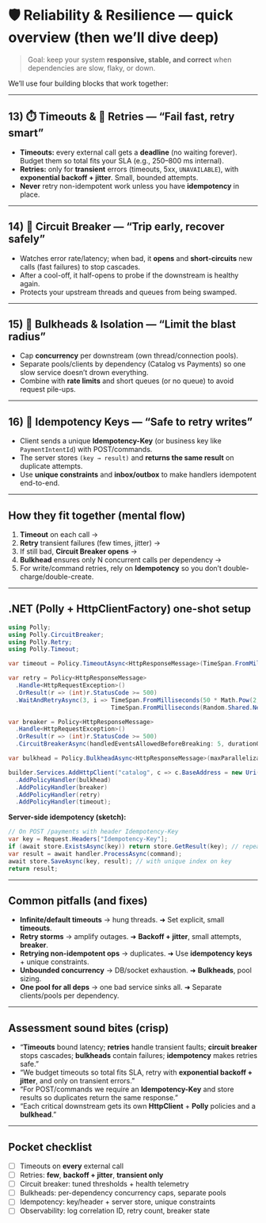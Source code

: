 # 🛡️ Reliability & Resilience — quick overview (then we’ll dive deep)

> Goal: keep your system **responsive, stable, and correct** when dependencies are slow, flaky, or down.

We’ll use four building blocks that work together:

---

## 13) ⏱️ Timeouts & 🔁 Retries — “Fail fast, retry smart”

- **Timeouts:** every external call gets a **deadline** (no waiting forever). Budget them so total fits your SLA (e.g., 250–800 ms internal).
- **Retries:** only for **transient** errors (timeouts, 5xx, `UNAVAILABLE`), with **exponential backoff + jitter**. Small, bounded attempts.
- **Never** retry non-idempotent work unless you have **idempotency** in place.

---

## 14) 🧯 Circuit Breaker — “Trip early, recover safely”

- Watches error rate/latency; when bad, it **opens** and **short-circuits** new calls (fast failures) to stop cascades.
- After a cool-off, it half-opens to probe if the downstream is healthy again.
- Protects your upstream threads and queues from being swamped.

---

## 15) 🧱 Bulkheads & Isolation — “Limit the blast radius”

- Cap **concurrency** per downstream (own thread/connection pools).
- Separate pools/clients by dependency (Catalog vs Payments) so one slow service doesn’t drown everything.
- Combine with **rate limits** and short queues (or no queue) to avoid request pile-ups.

---

## 16) 🔑 Idempotency Keys — “Safe to retry writes”

- Client sends a unique **Idempotency-Key** (or business key like `PaymentIntentId`) with POST/commands.
- The server stores `(key → result)` and **returns the same result** on duplicate attempts.
- Use **unique constraints** and **inbox/outbox** to make handlers idempotent end-to-end.

---

## How they fit together (mental flow)

1. **Timeout** on each call →
2. **Retry** transient failures (few times, jitter) →
3. If still bad, **Circuit Breaker opens** →
4. **Bulkhead** ensures only N concurrent calls per dependency →
5. For write/command retries, rely on **Idempotency** so you don’t double-charge/double-create.

---

## .NET (Polly + HttpClientFactory) one-shot setup

```csharp
using Polly;
using Polly.CircuitBreaker;
using Polly.Retry;
using Polly.Timeout;

var timeout = Policy.TimeoutAsync<HttpResponseMessage>(TimeSpan.FromMilliseconds(300));

var retry = Policy<HttpResponseMessage>
  .Handle<HttpRequestException>()
  .OrResult(r => (int)r.StatusCode >= 500)
  .WaitAndRetryAsync(3, i => TimeSpan.FromMilliseconds(50 * Math.Pow(2, i)) +
                             TimeSpan.FromMilliseconds(Random.Shared.Next(0, 30))); // jitter

var breaker = Policy<HttpResponseMessage>
  .Handle<HttpRequestException>()
  .OrResult(r => (int)r.StatusCode >= 500)
  .CircuitBreakerAsync(handledEventsAllowedBeforeBreaking: 5, durationOfBreak: TimeSpan.FromSeconds(30));

var bulkhead = Policy.BulkheadAsync<HttpResponseMessage>(maxParallelization: 50, maxQueuingActions: 0);

builder.Services.AddHttpClient("catalog", c => c.BaseAddress = new Uri(cfg.CatalogUrl))
  .AddPolicyHandler(bulkhead)
  .AddPolicyHandler(breaker)
  .AddPolicyHandler(retry)
  .AddPolicyHandler(timeout);
```

**Server-side idempotency (sketch):**

```csharp
// On POST /payments with header Idempotency-Key
var key = Request.Headers["Idempotency-Key"];
if (await store.ExistsAsync(key)) return store.GetResult(key); // repeatable response
var result = await handler.ProcessAsync(command);
await store.SaveAsync(key, result); // with unique index on key
return result;
```

---

## Common pitfalls (and fixes)

- **Infinite/default timeouts** → hung threads. ➜ Set explicit, small **timeouts**.
- **Retry storms** → amplify outages. ➜ **Backoff + jitter**, small attempts, **breaker**.
- **Retrying non-idempotent ops** → duplicates. ➜ Use **idempotency keys** + unique constraints.
- **Unbounded concurrency** → DB/socket exhaustion. ➜ **Bulkheads**, pool sizing.
- **One pool for all deps** → one bad service sinks all. ➜ Separate clients/pools per dependency.

---

## Assessment sound bites (crisp)

- “**Timeouts** bound latency; **retries** handle transient faults; **circuit breaker** stops cascades; **bulkheads** contain failures; **idempotency** makes retries safe.”
- “We budget timeouts so total fits SLA, retry with **exponential backoff + jitter**, and only on transient errors.”
- “For POST/commands we require an **Idempotency-Key** and store results so duplicates return the same response.”
- “Each critical downstream gets its own **HttpClient** + **Polly** policies and a **bulkhead**.”

---

## Pocket checklist

- [ ] Timeouts on **every** external call
- [ ] Retries: **few**, **backoff + jitter**, **transient only**
- [ ] Circuit breaker: tuned thresholds + health telemetry
- [ ] Bulkheads: per-dependency concurrency caps, separate pools
- [ ] Idempotency: key/header + server store, unique constraints
- [ ] Observability: log correlation ID, retry count, breaker state
